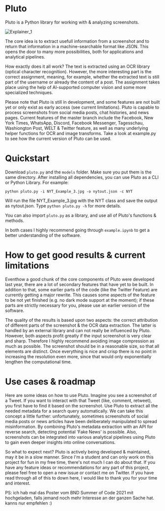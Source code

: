 # Pluto
Pluto is a Python library for working with & analyzing screenshots.

![Explainer_1](https://user-images.githubusercontent.com/60754058/119409979-62be3800-bce8-11eb-9f5c-60d623d065b3.png)

The core idea is to extract usefull information from a screenshot and to return that information in a machine-searchable format like JSON. This opens the door to many more possibilities, both for applications and analytical pipelines.

How exactly does it all work? The text is extracted using an OCR library (optical character recognition). However, the more interesting part is the correct assignment, meaning, for example, whether the extracted text is still part of the username or already the content of a post. The assignment takes place using the help of AI-supported computer vision and some more specialized techniques.

Please note that Pluto is still in development, and some features are not built yet or only exist as early access (see current limitations). Pluto is capable to process screenshots from social 
media posts, chat histories, and news pages. Current features of the master branch include the Facebook, New York Times, WhatsApp, Discord, Facebook Messenger, Tagesschau, Washiongton Post, WELT & Twitter feature, as well as many 
underlying helper functions for OCR and image transforms. Take a look at example.py to see how the current version of Pluto can be used.

# Quickstart
Download ```pluto.py``` and the ```models``` folder. Make sure you put them is the same directory. After installing all dependencies, you can use Pluto as a CLI or Python Library. For example:

```python pluto.py -i NYT_Example_3.jpg -o nytout.json -c NYT```

Will run the file NYT_Example_3.jpg with the NYT class and save the output as nytout.json. Type ```python pluto.py -h``` for more details.

You can also import ```pluto.py``` as a library, and use all of Pluto's functions & methods.

In both cases I highly recommend going through ```example.ipynb``` to get a better understanding of the software.

# How to get good results & current limitations
Eventhow a good chunk of the core components of Pluto were developed last year, there are a lot of secondary features that have yet to be built. In addition to that, some earlier parts of the code (like the Twitter Feature) are currently getting a major rewrite. This causes some aspects of the feature to be not yet finished (e.g. no dark mode support at the moment); if these parts are strictly necessary for you, please use an earlier version of the software.

The quality of the results is based upon two aspects: the correct attribution of different parts of the screenshot & the OCR data extraction. The latter is handled by an external library and can not really be influenced by Pluto.
However, both aspects profit greatly if the input screenshot is very clear and sharp. Therefore I highly recommend avoiding image compression as much as possible. The screenshot should be in a reasonable size, so that all elements are distinct. Once everything is nice and crisp there is no point in increasing the resolution even more, since that would only exponentially lengthen the computational time.

# Use cases & roadmap
Here are some ideas on how to use Pluto. Imagine you see a screenshot of a Tweet. If you want to interact with that Tweet (like, comment, retweet), you first have to find it based on the screenshot. Use Pluto to extract all the needed metadata for a search query automatically. We can take this concept a little further: unfortunately, sometimes screenshots of social media posts or news articles have been deliberately manipulated to spread misinformation. By combining Pluto's metadata extraction with an API for reverse search, detecting potential 'Fake News' is possible. Also, screenshots can be integrated into various analytical pipelines using Pluto to gain even deeper insights into online conversations.

So what to expect next? Pluto is actively being developed & maintained, may it be in a slow manner. Since I'm a student and can only work on this project for fun in my free time, there's not much I can do about that. If you have any feature ideas or recommendations for any part of this project, please feel free to open a new issue or contact me on Twitter. If you have read through all of this to down here, I would like to thank you for your time and interest.


PS: ich hab mal das Poster vom BND Summer of Code 2021 mit hochgeladen, falls jemand noch mehr Interesse an der ganzen Sache hat. kanns nur empfehlen :)